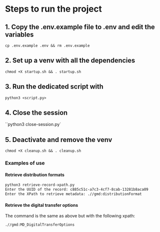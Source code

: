 # Steps to run the project

## 1. Copy the .env.example file to .env and edit the variables

`cp .env.example .env && rm .env.example`

## 2. Set up a venv with all the dependencies

`chmod +X startup.sh && . startup.sh`

## 3. Run the dedicated script with

`python3 <script.py>`

## 4. Close the session

``python3 close-session.py`

## 5. Deactivate and remove the venv

`chmod +X cleanup.sh && . cleanup.sh`

### Examples of use

#### Retrieve  distribution formats

```sh
python3 retrieve-record-xpath.py
Enter the UUID of the record: c885c51c-a7c3-4cf7-8cab-13281b8aca09
Enter the XPath to retrieve metadata: .//gmd:distributionFormat
```

#### Retrieve the digital transfer options

The command is the same as above but with the following xpath:

`.//gmd:MD_DigitalTransferOptions`
